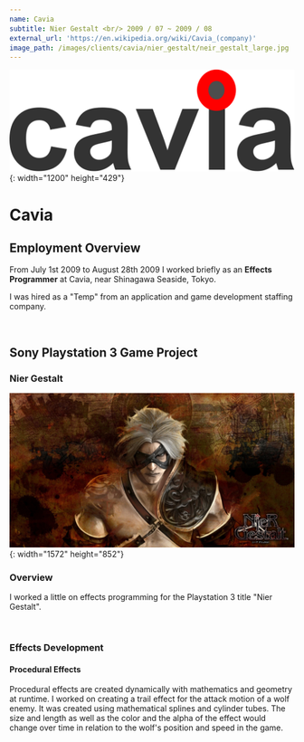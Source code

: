 ```yaml
---
name: Cavia
subtitle: Nier Gestalt <br/> 2009 / 07 ~ 2009 / 08
external_url: 'https://en.wikipedia.org/wiki/Cavia_(company)'
image_path: /images/clients/cavia/nier_gestalt/neir_gestalt_large.jpg
---
```


![](/images/clients/cavia/cavia_logo.png){: width="1200" height="429"}

# Cavia

## Employment Overview

From July 1st 2009 to August 28th 2009 I worked briefly as an **Effects Programmer** at Cavia, near Shinagawa Seaside, Tokyo.

I was hired as a "Temp" from an application and game development staffing company.

&nbsp;

## Sony Playstation 3 Game Project

### Nier Gestalt

![](/images/clients/cavia/nier_gestalt/nier_gestalt_wide.jpg){: width="1572" height="852"}

### Overview

I worked a little on effects programming for the Playstation 3 title "Nier Gestalt".

&nbsp;

### Effects Development

#### Procedural Effects

Procedural effects are created dynamically with mathematics and geometry at runtime. I worked on creating a trail effect for the attack motion of a wolf enemy. It was created using mathematical splines and cylinder tubes. The size and length as well as the color and the alpha of the effect would change over time in relation to the wolf's position and speed in the game.

&nbsp;

&nbsp;

&nbsp;

&nbsp;